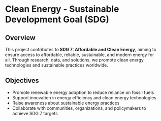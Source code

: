 # Clean Energy - Sustainable Development Goal (SDG)

## Overview
This project contributes to **SDG 7: Affordable and Clean Energy**, aiming to ensure access to affordable, reliable, sustainable, and modern energy for all. Through research, data, and solutions, we promote clean energy technologies and sustainable practices worldwide.

## Objectives
- Promote renewable energy adoption to reduce reliance on fossil fuels
- Support innovation in energy efficiency and clean energy technologies
- Raise awareness about sustainable energy practices
- Collaborate with communities, organizations, and policymakers to achieve SDG 7 targets
